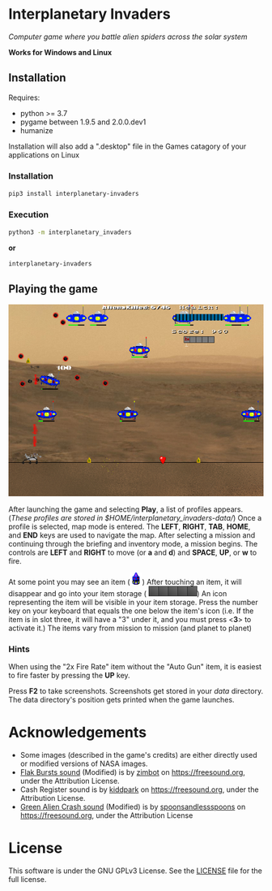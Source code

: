 # Interplanetary Invaders


*Computer game where you battle alien spiders across the solar system*

**Works for Windows and Linux**

## Installation

Requires:
 * python >= 3.7
 * pygame between 1.9.5 and 2.0.0.dev1
 * humanize

Installation will also add a ".desktop" file in the Games catagory of your applications on Linux

### Installation

```bash
pip3 install interplanetary-invaders
```

### Execution

```bash
python3 -m interplanetary_invaders
```

**or**

```bash
interplanetary-invaders
```

## Playing the game

 ![Gameplay Screenshot](https://github.com/nachomonkey/Interplanetary-Invaders/blob/master/wiki_data/screenshot_gameplay1.png  "Gameplay Screenshot")

After launching the game and selecting **Play**, a list of profiles appears. (*These profiles are 
stored in $HOME/interplanetary_invaders-data/*) Once a profile
is selected, map mode is entered. The **LEFT**, **RIGHT**, **TAB**, **HOME**, and **END** keys are used to navigate
the map. After selecting a mission and continuing through the briefing and inventory mode,
a mission begins. The controls are **LEFT** and **RIGHT** to move (or **a** and **d**) and
**SPACE**, **UP**, or **w** to fire.

At some point you may see an item (![Item](interplanetary_invaders/images/bitmap/animations/items/block/block1.png  "Item"))
After touching an item, it will disappear and go into your item storage ( ![Item storage](interplanetary_invaders/images/bitmap/itemHolder.png))
An icon representing the item will be visible in your item storage.
Press the number key on your keyboard that equals the one below the item's icon (i.e. If the item is in slot three, it
will have a "3" under it, and you must press <**3**> to activate it.)  The items vary from mission to mission (and planet to planet)

### Hints

When using the "2x Fire Rate" item without the "Auto Gun" item, it is easiest to fire faster
by pressing the **UP** key.

Press **F2** to take screenshots. Screenshots get stored in your *data* directory. The data directory's position gets printed
when the game launches.

# Acknowledgements
* Some images (described in the game's credits) are either directly used or modified versions of NASA images.
* [Flak Bursts sound](https://freesound.org/people/zimbot/sounds/209984/) (Modified) is by [zimbot](https://freesound.org/people/zimbot/) on https://freesound.org, under the Attribution License.
* Cash Register sound is by [kiddpark](https://freesound.org/people/kiddpark/) on https://freesound.org, under the Attribution License.
* [Green Alien Crash sound](https://freesound.org/people/spoonsandlessspoons/sounds/361341/) (Modified) is by [spoonsandlessspoons](https://freesound.org/people/spoonsandlessspoons/) on https://freesound.org, under the Attribution License

# License
This software is under the GNU GPLv3 License. See the [LICENSE](https://github.com/nachomonkey/Interplanetary-Invaders/blob/master/LICENSE) file for the full license.

